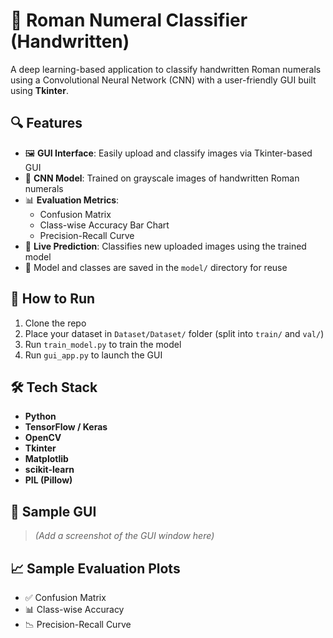 # 🧠 Roman Numeral Classifier (Handwritten)

A deep learning-based application to classify handwritten Roman numerals using a Convolutional Neural Network (CNN) with a user-friendly GUI built using **Tkinter**.

## 🔍 Features

- 🖼️ **GUI Interface**: Easily upload and classify images via Tkinter-based GUI  
- 🤖 **CNN Model**: Trained on grayscale images of handwritten Roman numerals  
- 📊 **Evaluation Metrics**:  
  - Confusion Matrix  
  - Class-wise Accuracy Bar Chart  
  - Precision-Recall Curve  
- 🔄 **Live Prediction**: Classifies new uploaded images using the trained model  
- 📁 Model and classes are saved in the `model/` directory for reuse


## 🚀 How to Run

1. Clone the repo  
2. Place your dataset in `Dataset/Dataset/` folder (split into `train/` and `val/`)  
3. Run `train_model.py` to train the model  
4. Run `gui_app.py` to launch the GUI  

## 🛠️ Tech Stack

- **Python**
- **TensorFlow / Keras**
- **OpenCV**
- **Tkinter**
- **Matplotlib**
- **scikit-learn**
- **PIL (Pillow)**

## 📌 Sample GUI

> *(Add a screenshot of the GUI window here)*

## 📈 Sample Evaluation Plots

- ✅ Confusion Matrix  
- 📊 Class-wise Accuracy  
- 📉 Precision-Recall Curve


